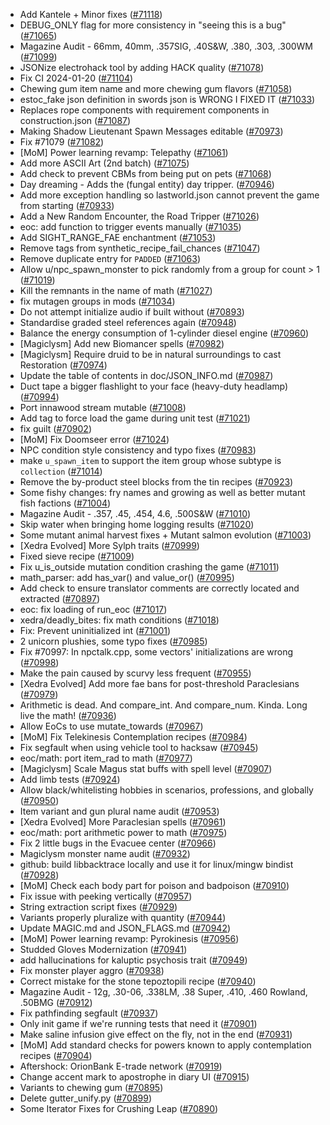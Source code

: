 * Add Kantele + Minor fixes ([#71118](https://github.com/CleverRaven/Cataclysm-DDA/pull/71118))
* DEBUG_ONLY flag for more consistency in "seeing this is a bug" ([#71065](https://github.com/CleverRaven/Cataclysm-DDA/pull/71065))
* Magazine Audit - 66mm, 40mm, .357SIG, .40S&W, .380, .303, .300WM ([#71099](https://github.com/CleverRaven/Cataclysm-DDA/pull/71099))
* JSONize electrohack tool by adding HACK quality ([#71078](https://github.com/CleverRaven/Cataclysm-DDA/pull/71078))
* Fix CI 2024-01-20 ([#71104](https://github.com/CleverRaven/Cataclysm-DDA/pull/71104))
* Chewing gum item name and more chewing gum flavors ([#71058](https://github.com/CleverRaven/Cataclysm-DDA/pull/71058))
* estoc_fake json definition in swords json is WRONG I FIXED IT ([#71033](https://github.com/CleverRaven/Cataclysm-DDA/pull/71033))
* Replaces rope components with requirement components in construction.json ([#71087](https://github.com/CleverRaven/Cataclysm-DDA/pull/71087))
* Making Shadow Lieutenant Spawn Messages editable ([#70973](https://github.com/CleverRaven/Cataclysm-DDA/pull/70973))
* Fix #71079 ([#71082](https://github.com/CleverRaven/Cataclysm-DDA/pull/71082))
* [MoM] Power learning revamp: Telepathy ([#71061](https://github.com/CleverRaven/Cataclysm-DDA/pull/71061))
* Add more ASCII Art (2nd batch) ([#71075](https://github.com/CleverRaven/Cataclysm-DDA/pull/71075))
* Add check to prevent CBMs from being put on pets ([#71068](https://github.com/CleverRaven/Cataclysm-DDA/pull/71068))
* Day dreaming - Adds the (fungal entity) day tripper. ([#70946](https://github.com/CleverRaven/Cataclysm-DDA/pull/70946))
* Add more exception handling so lastworld.json cannot prevent the game from starting ([#70933](https://github.com/CleverRaven/Cataclysm-DDA/pull/70933))
* Add a New Random Encounter, the Road Tripper ([#71026](https://github.com/CleverRaven/Cataclysm-DDA/pull/71026))
* eoc: add function to trigger events manually ([#71035](https://github.com/CleverRaven/Cataclysm-DDA/pull/71035))
* Add SIGHT_RANGE_FAE enchantment ([#71053](https://github.com/CleverRaven/Cataclysm-DDA/pull/71053))
* Remove tags from synthetic_recipe_fail_chances ([#71047](https://github.com/CleverRaven/Cataclysm-DDA/pull/71047))
* Remove duplicate entry for `PADDED` ([#71063](https://github.com/CleverRaven/Cataclysm-DDA/pull/71063))
* Allow u/npc_spawn_monster to pick randomly from a group for count > 1 ([#71019](https://github.com/CleverRaven/Cataclysm-DDA/pull/71019))
* Kill the remnants in the name of math ([#71027](https://github.com/CleverRaven/Cataclysm-DDA/pull/71027))
* fix mutagen groups in mods ([#71034](https://github.com/CleverRaven/Cataclysm-DDA/pull/71034))
* Do not attempt initialize audio if built without ([#70893](https://github.com/CleverRaven/Cataclysm-DDA/pull/70893))
* Standardise graded steel references again ([#70948](https://github.com/CleverRaven/Cataclysm-DDA/pull/70948))
* Balance the energy consumption of 1-cylinder diesel engine ([#70960](https://github.com/CleverRaven/Cataclysm-DDA/pull/70960))
* [Magiclysm] Add new Biomancer spells  ([#70982](https://github.com/CleverRaven/Cataclysm-DDA/pull/70982))
* [Magiclysm] Require druid to be in natural surroundings to cast Restoration ([#70974](https://github.com/CleverRaven/Cataclysm-DDA/pull/70974))
* Update the table of contents in doc/JSON_INFO.md ([#70987](https://github.com/CleverRaven/Cataclysm-DDA/pull/70987))
* Duct tape a bigger flashlight to your face (heavy-duty headlamp) ([#70994](https://github.com/CleverRaven/Cataclysm-DDA/pull/70994))
* Port innawood stream mutable ([#71008](https://github.com/CleverRaven/Cataclysm-DDA/pull/71008))
* Add tag to force load the game during unit test ([#71021](https://github.com/CleverRaven/Cataclysm-DDA/pull/71021))
* fix guilt ([#70902](https://github.com/CleverRaven/Cataclysm-DDA/pull/70902))
* [MoM] Fix Doomseer error ([#71024](https://github.com/CleverRaven/Cataclysm-DDA/pull/71024))
* NPC condition style consistency and typo fixes ([#70983](https://github.com/CleverRaven/Cataclysm-DDA/pull/70983))
* make `u_spawn_item` to support the item group whose subtype is `collection` ([#71014](https://github.com/CleverRaven/Cataclysm-DDA/pull/71014))
* Remove the by-product steel blocks from the tin recipes ([#70923](https://github.com/CleverRaven/Cataclysm-DDA/pull/70923))
* Some fishy changes: fry names and growing as well as better mutant fish factions ([#71004](https://github.com/CleverRaven/Cataclysm-DDA/pull/71004))
* Magazine Audit - .357, .45, .454, 4.6, .500S&W ([#71010](https://github.com/CleverRaven/Cataclysm-DDA/pull/71010))
* Skip water when bringing home logging results ([#71020](https://github.com/CleverRaven/Cataclysm-DDA/pull/71020))
* Some mutant animal harvest fixes + Mutant salmon evolution ([#71003](https://github.com/CleverRaven/Cataclysm-DDA/pull/71003))
* [Xedra Evolved] More Sylph traits ([#70999](https://github.com/CleverRaven/Cataclysm-DDA/pull/70999))
* Fixed sieve recipe ([#71009](https://github.com/CleverRaven/Cataclysm-DDA/pull/71009))
* Fix u_is_outside mutation condition crashing the game ([#71011](https://github.com/CleverRaven/Cataclysm-DDA/pull/71011))
* math_parser: add has_var() and value_or() ([#70995](https://github.com/CleverRaven/Cataclysm-DDA/pull/70995))
* Add check to ensure translator comments are correctly located and extracted ([#70897](https://github.com/CleverRaven/Cataclysm-DDA/pull/70897))
* eoc: fix loading of run_eoc ([#71017](https://github.com/CleverRaven/Cataclysm-DDA/pull/71017))
* xedra/deadly_bites: fix math conditions ([#71018](https://github.com/CleverRaven/Cataclysm-DDA/pull/71018))
* Fix: Prevent uninitialized int ([#71001](https://github.com/CleverRaven/Cataclysm-DDA/pull/71001))
* 2 unicorn plushies, some typo fixes ([#70985](https://github.com/CleverRaven/Cataclysm-DDA/pull/70985))
* Fix #70997: In npctalk.cpp, some vectors' initializations are wrong ([#70998](https://github.com/CleverRaven/Cataclysm-DDA/pull/70998))
* Make the pain caused by scurvy less frequent ([#70955](https://github.com/CleverRaven/Cataclysm-DDA/pull/70955))
* [Xedra Evolved] Add more fae bans for post-threshold Paraclesians ([#70979](https://github.com/CleverRaven/Cataclysm-DDA/pull/70979))
* Arithmetic is dead. And compare_int. And compare_num. Kinda. Long live the math! ([#70936](https://github.com/CleverRaven/Cataclysm-DDA/pull/70936))
* Allow EoCs to use mutate_towards ([#70967](https://github.com/CleverRaven/Cataclysm-DDA/pull/70967))
* [MoM] Fix Telekinesis Contemplation recipes ([#70984](https://github.com/CleverRaven/Cataclysm-DDA/pull/70984))
* Fix segfault when using vehicle tool to hacksaw ([#70945](https://github.com/CleverRaven/Cataclysm-DDA/pull/70945))
* eoc/math: port item_rad to math ([#70977](https://github.com/CleverRaven/Cataclysm-DDA/pull/70977))
* [Magiclysm] Scale Magus stat buffs with spell level ([#70907](https://github.com/CleverRaven/Cataclysm-DDA/pull/70907))
* Add limb tests ([#70924](https://github.com/CleverRaven/Cataclysm-DDA/pull/70924))
* Allow black/whitelisting hobbies in scenarios, professions, and globally ([#70950](https://github.com/CleverRaven/Cataclysm-DDA/pull/70950))
* Item variant and gun plural name audit ([#70953](https://github.com/CleverRaven/Cataclysm-DDA/pull/70953))
* [Xedra Evolved] More Paraclesian spells ([#70961](https://github.com/CleverRaven/Cataclysm-DDA/pull/70961))
* eoc/math: port arithmetic power to math ([#70975](https://github.com/CleverRaven/Cataclysm-DDA/pull/70975))
* Fix 2 little bugs in the Evacuee center ([#70966](https://github.com/CleverRaven/Cataclysm-DDA/pull/70966))
* Magiclysm monster name audit ([#70932](https://github.com/CleverRaven/Cataclysm-DDA/pull/70932))
* github: build libbacktrace locally and use it for linux/mingw bindist ([#70928](https://github.com/CleverRaven/Cataclysm-DDA/pull/70928))
* [MoM] Check each body part for poison and badpoison ([#70910](https://github.com/CleverRaven/Cataclysm-DDA/pull/70910))
* Fix issue with peeking vertically  ([#70957](https://github.com/CleverRaven/Cataclysm-DDA/pull/70957))
* String extraction script fixes ([#70929](https://github.com/CleverRaven/Cataclysm-DDA/pull/70929))
* Variants properly pluralize with quantity ([#70944](https://github.com/CleverRaven/Cataclysm-DDA/pull/70944))
* Update MAGIC.md and JSON_FLAGS.md ([#70942](https://github.com/CleverRaven/Cataclysm-DDA/pull/70942))
* [MoM] Power learning revamp: Pyrokinesis ([#70956](https://github.com/CleverRaven/Cataclysm-DDA/pull/70956))
* Studded Gloves Modernization ([#70941](https://github.com/CleverRaven/Cataclysm-DDA/pull/70941))
* add hallucinations for kaluptic psychosis trait ([#70949](https://github.com/CleverRaven/Cataclysm-DDA/pull/70949))
* Fix monster player aggro ([#70938](https://github.com/CleverRaven/Cataclysm-DDA/pull/70938))
* Correct mistake for the stone tepoztopili recipe ([#70940](https://github.com/CleverRaven/Cataclysm-DDA/pull/70940))
* Magazine Audit - 12g, .30-06, .338LM, .38 Super, .410, .460 Rowland, .50BMG ([#70912](https://github.com/CleverRaven/Cataclysm-DDA/pull/70912))
* Fix pathfinding segfault ([#70937](https://github.com/CleverRaven/Cataclysm-DDA/pull/70937))
* Only init game if we're running tests that need it ([#70901](https://github.com/CleverRaven/Cataclysm-DDA/pull/70901))
* Make saline infusion give effect on the fly, not in the end ([#70931](https://github.com/CleverRaven/Cataclysm-DDA/pull/70931))
* [MoM] Add standard checks for powers known to apply contemplation recipes ([#70904](https://github.com/CleverRaven/Cataclysm-DDA/pull/70904))
* Aftershock: OrionBank E-trade network ([#70919](https://github.com/CleverRaven/Cataclysm-DDA/pull/70919))
* Change accent mark to apostrophe in diary UI ([#70915](https://github.com/CleverRaven/Cataclysm-DDA/pull/70915))
* Variants to chewing gum ([#70895](https://github.com/CleverRaven/Cataclysm-DDA/pull/70895))
* Delete gutter_unify.py ([#70899](https://github.com/CleverRaven/Cataclysm-DDA/pull/70899))
* Some Iterator Fixes for Crushing Leap ([#70890](https://github.com/CleverRaven/Cataclysm-DDA/pull/70890))
